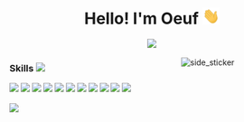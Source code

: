 
<h1 align="center">Hello! I'm Oeuf  <img src="https://raw.githubusercontent.com/ABSphreak/ABSphreak/master/gifs/Hi.gif" width="30px"></h1>


<p align="center"><a href="https://github.com/DenverCoder1/readme-typing-svg"><img src="https://readme-typing-svg.demolab.com/?lines=Front-end%20web%20and%20app%20developer;Experienced%20UI%2FUX%20Designer;looking +for+new+opportunities;&font=Fira%20Code&center=true&width=440&height=45&color=f75c7e&vCenter=true&size=22&pause=1000"></a></p>


<img align="right" width=200px height=200px alt="side_sticker" src="https://media.giphy.com/media/TEnXkcsHrP4YedChhA/giphy.gif" />




<h3> Skills <img src = "https://media2.giphy.com/media/QssGEmpkyEOhBCb7e1/giphy.gif?cid=ecf05e47a0n3gi1bfqntqmob8g9aid1oyj2wr3ds3mg700bl&rid=giphy.gif" width = 32px> </h3>
<p align="left"><img src="https://user-images.githubusercontent.com/93136950/191763645-1afa97a9-29e0-4385-80f8-2208fe8ba21b.png" style="height: 2rem"/>
<img src="https://cdn.jsdelivr.net/gh/devicons/devicon/icons/nodejs/nodejs-original-wordmark.svg" style="height:4rem; background-color:white"/>
<img src="https://user-images.githubusercontent.com/93136950/180482244-addddf2b-a96e-49f7-822b-cfa38ebb9e0e.png" style="height: 2rem"/>
<img src="https://cdn.jsdelivr.net/gh/devicons/devicon/icons/html5/html5-original-wordmark.svg" style="height: 2rem"/>
<img src="https://cdn.jsdelivr.net/gh/devicons/devicon/icons/css3/css3-original-wordmark.svg" style="height: 2rem"/>
<img src="https://cdn.jsdelivr.net/gh/devicons/devicon/icons/javascript/javascript-plain.svg" style="height: 2rem"/>
<img src="https://skorpil.cz/sites/default/files/2022-01/1200px-Bash_Logo_Colored.svg_.png" style="height: 2rem"/>
<img src="https://cdn.jsdelivr.net/gh/devicons/devicon/icons/bootstrap/bootstrap-plain-wordmark.svg"  style="height: 2rem"/>
<img src="https://cdn.jsdelivr.net/gh/devicons/devicon/icons/npm/npm-original-wordmark.svg" style="height: 2rem"/>
<img src="https://cdn.jsdelivr.net/gh/devicons/devicon/icons/git/git-plain.svg" style="height: 2rem"/>
<img src="https://cdn.jsdelivr.net/gh/devicons/devicon/icons/python/python-original.svg"  style="height: 2rem"/>
</p>



<a href="https://github.com/anuraghazra/oeuf16">
  <img align="center" src="https://github-readme-stats.vercel.app/api?username=oeuf16&hide=stars,issues,prs,issues,contribs&show_icons=true&theme=onedark" />
</a>
